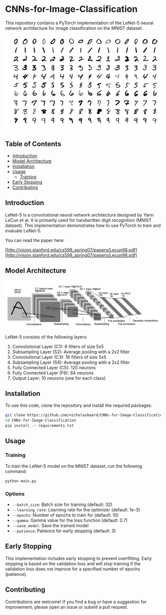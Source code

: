# CNNs-for-Image-Classification

This repository contains a PyTorch implementation of the LeNet-5 neural network architecture for image classification on the MNIST dataset.

![MNIST](images/mnist.jpg)

## Table of Contents

- [Introduction](#introduction)
- [Model Architecture](#model-architecture)
- [Installation](#installation)
- [Usage](#usage)
  - [Training](#training)
- [Early Stopping](#early-stopping)
- [Contributing](#contributing)

## Introduction

LeNet-5 is a convolutional neural network architecture designed by Yann LeCun et al. It is primarily used for handwritten digit recognition (MNIST dataset). This implementation demonstrates how to use PyTorch to train and evaluate LeNet-5.

You can read the paper here:

[http://vision.stanford.edu/cs598_spring07/papers/Lecun98.pdf](http://vision.stanford.edu/cs598_spring07/papers/Lecun98.pdf)

## Model Architecture

![LeNet-5 Architecture](images/leNet_architecture.png)

LeNet-5 consists of the following layers:

1. Convolutional Layer (C1): 6 filters of size 5x5
2. Subsampling Layer (S2): Average pooling with a 2x2 filter
3. Convolutional Layer (C3): 16 filters of size 5x5
4. Subsampling Layer (S4): Average pooling with a 2x2 filter
5. Fully Connected Layer (C5): 120 neurons
6. Fully Connected Layer (F6): 84 neurons
7. Output Layer: 10 neurons (one for each class)

## Installation

To use this code, clone the repository and install the required packages.

```bash
git clone https://github.com/nicholasbaard/CNNs-for-Image-Classification.git
cd CNNs-for-Image-Classification
pip install -r requirements.txt
```

## Usage

### Training

To train the LeNet-5 model on the MNIST dataset, run the following command:

```bash
python main.py
```

### Options

- `--batch_size`: Batch size for training (default: 32)
- `--learning_rate`: Learning rate for the optimizer (default: 1e-3)
- `--epochs`: Number of epochs to train for (default: 10)
- `--gamma`: Gamma value for the loss function (default: 0.7)
- `--save_model`: Save the trained model
- `--patience`: Patience for early stopping (default: 3)

## Early Stopping

This implementation includes early stopping to prevent overfitting. Early stopping is based on the validation loss and will stop training if the validation loss does not improve for a specified number of epochs (patience).

## Contributing

Contributions are welcome! If you find a bug or have a suggestion for improvement, please open an issue or submit a pull request.
